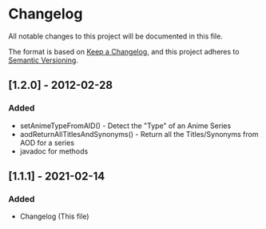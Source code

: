# Changelog
All notable changes to this project will be documented in this file.

The format is based on [Keep a Changelog](https://keepachangelog.com/en/1.0.0/),
and this project adheres to [Semantic Versioning](https://semver.org/spec/v2.0.0.html).

## [1.2.0] - 2012-02-28
### Added
- setAnimeTypeFromAID() - Detect the "Type" of an Anime Series
- aodReturnAllTitlesAndSynonyms() - Return all the Titles/Synonyms from AOD for a series
- javadoc for methods

## [1.1.1] - 2021-02-14
### Added
- Changelog (This file)